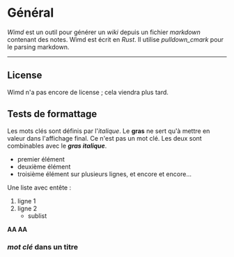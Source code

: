 # Général #

*Wimd* est un outil pour générer un *wiki* depuis un fichier *markdown* contenant des notes.
Wimd est écrit en *Rust*. Il utilise *pulldown_cmark* pour le parsing markdown.

--------------------------------------

## License ##
Wimd n'a pas encore de license ; cela viendra plus tard.

## Tests de formattage ##
Les mots clés sont définis par l'*italique*.
Le **gras** ne sert qu'à mettre en valeur dans l'affichage final. Ce n'est pas un mot clé.
Les deux sont combinables avec le ***gras italique***.

- premier élément
- deuxième élément
- troisième élément
	sur plusieurs lignes,
	et encore et encore...

Une liste avec entête :
1. ligne 1
2. ligne 2
	- sublist

**AA
AA**

### *mot clé* dans un titre ###
